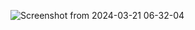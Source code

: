 ![Screenshot from 2024-03-21 06-32-04](https://github.com/hharshas/PawnActivity/assets/125907752/158e7be1-cae7-42b0-b197-7e6e6528a6d6)
